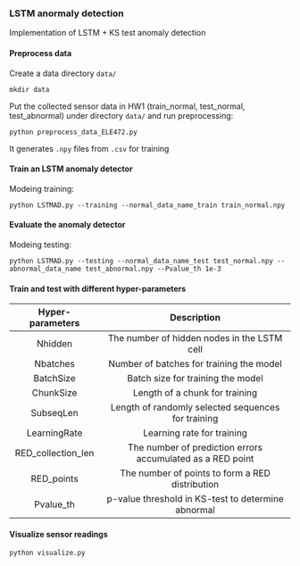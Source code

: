 ### LSTM anormaly detection

Implementation of LSTM + KS test anomaly detection

#### Preprocess data

Create a data directory `data/`
```shell
mkdir data
```

Put the collected sensor data in HW1 (train_normal, test_normal, test_abnormal) under directory `data/` and run preprocessing:
```shell
python preprocess_data_ELE472.py
```
It generates `.npy` files from `.csv` for training

#### Train an LSTM anomaly detector

Modeing training:
```shell
python LSTMAD.py --training --normal_data_name_train train_normal.npy
```

#### Evaluate the anomaly detector

Modeing testing:
```shell
python LSTMAD.py --testing --normal_data_name_test test_normal.npy --abnormal_data_name test_abnormal.npy --Pvalue_th 1e-3
```

#### Train and test with different hyper-parameters

| Hyper-parameters | Description |
|:-:|:-:|
| Nhidden | The number of hidden nodes in the LSTM cell |
| Nbatches | Number of batches for training the model |
| BatchSize | Batch size for training the model |
| ChunkSize | Length of a chunk for training |
| SubseqLen | Length of randomly selected sequences for training |
| LearningRate | Learning rate for training |
| RED_collection_len | The number of prediction errors accumulated as a RED point |
| RED_points | The number of points to form a RED distribution |
| Pvalue_th | p-value threshold in KS-test to determine abnormal |


#### Visualize sensor readings
```shell
python visualize.py
```
